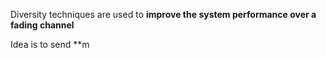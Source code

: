 Diversity techniques are used to **improve the system performance over a fading channel**

Idea is to send **m